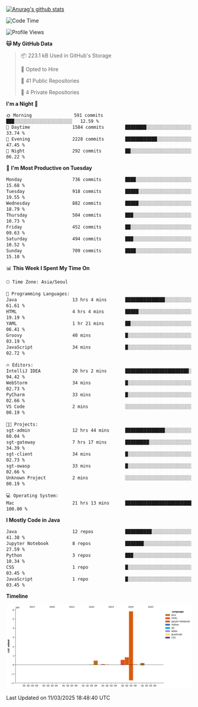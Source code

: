 [![Anurag's github stats](https://github-readme-stats.vercel.app/api?username=hajubal)](https://github.com/anuraghazra/github-readme-stats)

<!--START_SECTION:waka-->
![Code Time](http://img.shields.io/badge/Code%20Time-285%20hrs%2024%20mins-blue)

![Profile Views](http://img.shields.io/badge/Profile%20Views-0-blue)

**🐱 My GitHub Data** 

> 📦 223.1 kB Used in GitHub's Storage 
 > 
> 💼 Opted to Hire
 > 
> 📜 41 Public Repositories 
 > 
> 🔑 4 Private Repositories 
 > 
**I'm a Night 🦉** 

```text
🌞 Morning                591 commits         ███░░░░░░░░░░░░░░░░░░░░░░   12.59 % 
🌆 Daytime                1584 commits        ████████░░░░░░░░░░░░░░░░░   33.74 % 
🌃 Evening                2228 commits        ████████████░░░░░░░░░░░░░   47.45 % 
🌙 Night                  292 commits         ██░░░░░░░░░░░░░░░░░░░░░░░   06.22 % 
```
📅 **I'm Most Productive on Tuesday** 

```text
Monday                   736 commits         ████░░░░░░░░░░░░░░░░░░░░░   15.68 % 
Tuesday                  918 commits         █████░░░░░░░░░░░░░░░░░░░░   19.55 % 
Wednesday                882 commits         █████░░░░░░░░░░░░░░░░░░░░   18.79 % 
Thursday                 504 commits         ███░░░░░░░░░░░░░░░░░░░░░░   10.73 % 
Friday                   452 commits         ██░░░░░░░░░░░░░░░░░░░░░░░   09.63 % 
Saturday                 494 commits         ███░░░░░░░░░░░░░░░░░░░░░░   10.52 % 
Sunday                   709 commits         ████░░░░░░░░░░░░░░░░░░░░░   15.10 % 
```


📊 **This Week I Spent My Time On** 

```text
🕑︎ Time Zone: Asia/Seoul

💬 Programming Languages: 
Java                     13 hrs 4 mins       ███████████████░░░░░░░░░░   61.61 % 
HTML                     4 hrs 4 mins        █████░░░░░░░░░░░░░░░░░░░░   19.19 % 
YAML                     1 hr 21 mins        ██░░░░░░░░░░░░░░░░░░░░░░░   06.41 % 
Groovy                   40 mins             █░░░░░░░░░░░░░░░░░░░░░░░░   03.19 % 
JavaScript               34 mins             █░░░░░░░░░░░░░░░░░░░░░░░░   02.72 % 

🔥 Editors: 
IntelliJ IDEA            20 hrs 2 mins       ████████████████████████░   94.42 % 
WebStorm                 34 mins             █░░░░░░░░░░░░░░░░░░░░░░░░   02.73 % 
PyCharm                  33 mins             █░░░░░░░░░░░░░░░░░░░░░░░░   02.66 % 
VS Code                  2 mins              ░░░░░░░░░░░░░░░░░░░░░░░░░   00.19 % 

🐱‍💻 Projects: 
sgt-admin                12 hrs 44 mins      ███████████████░░░░░░░░░░   60.04 % 
sgt-gateway              7 hrs 17 mins       █████████░░░░░░░░░░░░░░░░   34.39 % 
sgt-client               34 mins             █░░░░░░░░░░░░░░░░░░░░░░░░   02.73 % 
sgt-owasp                33 mins             █░░░░░░░░░░░░░░░░░░░░░░░░   02.66 % 
Unknown Project          2 mins              ░░░░░░░░░░░░░░░░░░░░░░░░░   00.19 % 

💻 Operating System: 
Mac                      21 hrs 13 mins      █████████████████████████   100.00 % 
```

**I Mostly Code in Java** 

```text
Java                     12 repos            ██████████░░░░░░░░░░░░░░░   41.38 % 
Jupyter Notebook         8 repos             ███████░░░░░░░░░░░░░░░░░░   27.59 % 
Python                   3 repos             ███░░░░░░░░░░░░░░░░░░░░░░   10.34 % 
CSS                      1 repo              █░░░░░░░░░░░░░░░░░░░░░░░░   03.45 % 
JavaScript               1 repo              █░░░░░░░░░░░░░░░░░░░░░░░░   03.45 % 
```



**Timeline**

![Lines of Code chart](https://raw.githubusercontent.com/hajubal/hajubal/main/assets/bar_graph.png)


 Last Updated on 11/03/2025 18:48:40 UTC
<!--END_SECTION:waka-->